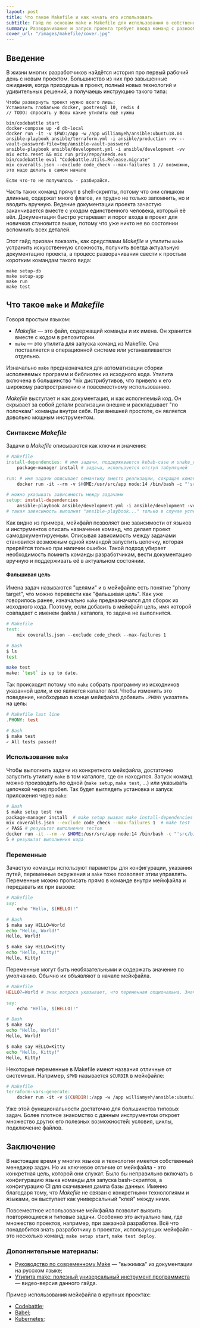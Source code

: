```yaml
---
layout: post
title: Что такое Makefile и как начать его использовать
subtitle: Гайд по основам make и Makefile для использования в собственных проектах
summary: Разворачивание и запуск проекта требует ввода команд с разнообразными флагами, которые трудно запомнить и набирать вручную, приходится документировать, но документация устаревает. Этот гайд раскрывает как утилита make позволяет справиться с искусственной сложностью и унифицировать команды независимо от технологий.
cover_url: "/images/makefile/cover.jpg"
---
```


## Введение

В жизни многих разработчиков найдётся история про первый рабочий день с новым проектом. Большинство из них про завышенные ожидания, когда приходишь в проект, полный новых технологий и удивительных решений, а получаешь инструкцию такого типа: 

```text
Чтобы развернуть проект нужно всего лишь:
Установить глобально docker, postresql 10, redis 4
// TODO: спросить у Вовы какие утилиты ещё нужны

bin/codebattle start
docker-compose up -d db-local
docker run -it -v $PWD:/app -w /app williamyeh/ansible:ubuntu18.04 ansible-playbook ansible/terraform.yml -i ansible/production -vv --vault-password-file=tmp/ansible-vault-password
ansible-playbook ansible/development.yml -i ansible/development -vv
mix ecto.reset && mix run priv/repo/seeds.exs
bin/codebattle eval "Codebattle.Utils.Release.migrate"
mix coveralls.json --exclude code_check --max-failures 1 // возможно, это надо делать в самом начале

Если что-то не получилось - разбирайся.
```

Часть таких команд прячут в shell-скрипты, потому что они слишком длинные, содержат много флагов, их трудно не только запомнить, но и вводить вручную. Ведение документации проекта зачастую заканчивается вместе с уходом единственного человека, который её вёл. Документация быстро устаревает и порог входа в проект для новичков становится выше, потому что уже никто не во состоянии вспомнить всех деталей.

Этот гайд призван показать, как средствами *Makefile* и утилиты `make` устранить искусственную сложность, получить всегда актуальную документацию проекта, а процесс разворачивания свести к простым коротким командам такого вида:

```text
make setup-db
make setup-app
make run
make test
```

## Что такое `make` и *Makefile*

Говоря простым языком:

* *Makefile* — это файл, содержащий команды и их имена. Он хранится вместе с кодом в репозитории.
* `make` — это утилита для запуска команд из Makefile. Она поставляется в операционной системе или устанавливается отдельно. 

Изначально `make` предназначался для автоматизации сборки исполняемых программ и библиотек из исходного кода. Утилита включена в большинство *nix дистрибутивов, что привело к его широкому распространению и повсеместному использованию. 

*Makefile* выступает и как документация, и как исполняемый код. Он скрывает за собой детали реализации внешне и раскладывает "по полочкам" команды внутри себя. При внешней простоте, он является довольно мощным инструментом.

### Синтаксис *Makefile*

Задачи в *Makefile* описываются как ключи и значения:

```makefile
# Makefile
install-dependencies: # имя задачи, поддерживается kebab-case и snake_case
	package-manager install # задача, используется отступ табуляцией

run: # имя задачи описывает семантику вместо реализации, сокращая команду и скрывая флаги
	docker run -it --rm -v $HOME:/usr/src/app node:14 /bin/bash -c "'src/bin/hexlet.ts' 10"

# можно указывать зависимость между задачами
setup: install-dependencies
	ansible-playbook ansible/development.yml -i ansible/development -vv # и комбинировать с другими задачами
# такая зависимость выполнит "ansible-playbook..." только в случае успешного завершения "package-manager install"
```

Как видно из примера, мейкфайл позволяет вне зависимости от языков и инструментов описать назначение команд, что делает проект самодокументируемым. Описывая зависимость между задачами становится возможным одной командой запустить цепочку, которая прервётся только при наличии ошибки. Такой подход убирает необходимость помнить команды разработчикам, вести документацию вручную и поддерживать её в актуальном состоянии.

#### Фальшивая цель

Имена задач называются "целями" и в мейкфайле есть понятие "phony target", что можно перевести как "фальшивая цель". Как уже говорилось ранее, изначально `make` предназначался для сборок из исходного кода. Поэтому, если добавить в мейкфайл цель, имя которой совпадает с именем файла / каталога, то задача не выполнится.

```makefile
# Makefile
test:
	mix coveralls.json --exclude code_check --max-failures 1
```

```sh
# Bash
$ ls
test

make test
make: `test` is up to date.
```

Так происходит потому что `make` собрать программу из исходников указанной цели, и ею является каталог *test*. Чтобы изменить это поведение, необходимо в конце мейкфайла добавить `.PHONY` указатель на цель:

```makefile
# Makefile last line
.PHONY: test
```

```sh
# Bash
$ make test
✓ All tests passed!
```

### Использование `make`

Чтобы выполнить задачи из конкретного мейкфайла, достаточно запустить утилиту `make` в том каталоге, где он находится. Запуск команд можно производить по одной (`make setup`, `make test`, ...) или указывать цепочкой через пробел. Так будет выглядеть установка и запуск приложения через `make`:

```sh
# Bash
$ make setup test run
package-manager install  # make setup вызвал make install-dependencies
mix coveralls.json --exclude code_check --max-failures 1  # make test
✓ PASS # результат выполнения тестов
docker run -it --rm -v $HOME:/usr/src/app node:14 /bin/bash -c "'src/bin/hexlet' 10" # make run
5 # результат выполнения кода
```

### Переменные

Зачастую команды используют параметры для конфигурации, указания путей, переменные окружения и `make` тоже позволяет этим управлять. Переменные можно прописать прямо в команде внутри мейкфайла и передавать их при вызове:

```makefile
# Makefile
say:
	echo "Hello, $(HELLO)!"
```

```sh
# Bash
$ make say HELLO=World
echo "Hello, World!"
Hello, World!

$ make say HELLO=Kitty
echo "Hello, Kitty!"
Hello, Kitty!
```

Переменные могут быть необязательными и содержать значение по умолчанию. Обычно их объявляют в начале мейкфайла.

```makefile
# Makefile
HELLO?=World # знак вопроса указывает, что переменная опциональна. Значение после присвоения можно не указывать.

say:
	echo "Hello, $(HELLO)!"
```

```sh
# Bash
$ make say
echo "Hello, World!"
Hello, World!

$ make say HELLO=Kitty
echo "Hello, Kitty!"
Hello, Kitty!
```

Некоторые переменные в Makefile имеют названия отличные от системных. Например, `$PWD` называется `$CURDIR` в мейкфайле:
```makefile
# Makefile
terraform-vars-generate:
	docker run -it -v $(CURDIR):/app -w /app williamyeh/ansible:ubuntu18.04 ansible-playbook ansible/terraform.yml -i ansible/production -vv --vault-password-file=tmp/ansible-vault-password
``` 

Уже этой функциональности достаточно для большинства типовых задач. Более плотное знакомство с данным инструментом откроет множество других его полезных возможностей: условия, циклы, подключение файлов.

## Заключение

В настоящее время у многих языков и технологии имеется собственный менеджер задач. Но их ключевое отличие от мейкфайла - это конкретная цель, которой они служат. Было бы неправильно включать в конфигурацию языка команды для запуска bash-скриптов, а конфигурацию CI для скачивания дампа базы данных. Именно благодаря тому, что *Makefile* не связан с конкретными технологиями и языками, он выступает как универсальный "клей" между ними. 

Повсеместное использование мейкфайла позволит выявить повторяющиеся и типовые задачи. Особенно это актуально там, где множество проектов, например, при заказной разработке. Всё что понадобится знать разработчику в проектах, использующих мейкфайл - это несколько команд: `make setup start`, `make test deploy`.

### Дополнительные материалы:

* [Руководство по современному Make](https://ru.makefile.site/) — "выжимка" из документации на русском языке;
* [Утилита make: полезный универсальный инструмент программиста](https://www.youtube.com/watch?v=pK9mF5aK05Q) — видео-версия данного гайда.

Пример использования мейкфайла в крупных проектах:

* [Codebattle](https://github.com/hexlet-codebattle/codebattle/blob/master/Makefile);
* [Babel](https://github.com/babel/babel/blob/main/Makefile);
* [Kubernetes](https://github.com/kubernetes/kubernetes/blob/master/build/root/Makefile);
